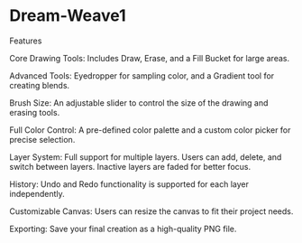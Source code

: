 # Dream-Weave1

Features

Core Drawing Tools: Includes Draw, Erase, and a Fill Bucket for large areas.

Advanced Tools: Eyedropper for sampling color, and a Gradient tool for creating blends.

Brush Size: An adjustable slider to control the size of the drawing and erasing tools.

Full Color Control: A pre-defined color palette and a custom color picker for precise selection.

Layer System: Full support for multiple layers. Users can add, delete, and switch between layers. Inactive layers are faded for better focus.

History: Undo and Redo functionality is supported for each layer independently.

Customizable Canvas: Users can resize the canvas to fit their project needs.

Exporting: Save your final creation as a high-quality PNG file.

